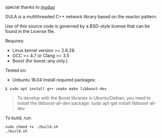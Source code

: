 special thanks to [muduo](https://github.com/chenshuo/muduo)

GULA is a multithreaded C++ network library based on the reactor pattern.

Use of this source code is governed by a BSD-style license that can be found in the License file.

Requires:
- Linux kernel version >= 2.6.28.
- GCC >= 4.7 or Clang >= 3.5
- Boost (for boost::any only.)

Tested on:
- Unbuntu 18.04 
Install required packages:
```
$ sudo apt install g++ cmake make libboost-dev
```
> To develop with the Boost libraries in Ubuntu/Debian, you need to install the libboost-all-dev package:
> sudo apt-get install libboost-all-dev


To build, run:
```
sudo chmod +x ./build.sh
./build.sh
```


